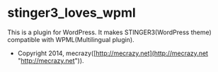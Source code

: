 stinger3_loves_wpml
===================

This is a plugin for WordPress. It makes STINGER3(WordPress theme) compatible with WPML(Multilingual plugin).

* Copyright 2014, mecrazy([http://mecrazy.net](http://mecrazy.net "http://mecrazy.net")).